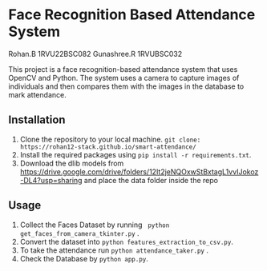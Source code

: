 # Face Recognition Based Attendance System
Rohan.B  1RVU22BSC082
Gunashree.R  1RVUBSC032

This project is a face recognition-based attendance system that uses OpenCV and Python. The system uses a camera to capture images of individuals and then compares them with the images in the database to mark attendance.

## Installation

1. Clone the repository to your local machine. ``` git clone: https://rohan12-stack.github.io/smart-attendance/ ```
2. Install the required packages using ```pip install -r requirements.txt```.
3. Download the dlib models from https://drive.google.com/drive/folders/12It2jeNQOxwStBxtagL1vvIJokoz-DL4?usp=sharing and place the data folder inside the repo

## Usage

1. Collect the Faces Dataset by running ``` python get_faces_from_camera_tkinter.py``` .
2. Convert the dataset into ```python features_extraction_to_csv.py```.
3. To take the attendance run ```python attendance_taker.py``` .
4. Check the Database by ```python app.py```.





